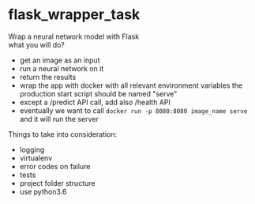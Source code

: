 # flask_wrapper_task


Wrap a neural network model with Flask  
what you will do?
- get an image as an input
- run a neural network on it
- return the results
- wrap the app with docker with all relevant environment variables
  the production start script should be named "serve"
- except a /predict API call, add also /health API
- eventually we want to call `docker run -p 8080:8080 image_name serve` and it will run the server

Things to take into consideration:
 - logging
 - virtualenv
 - error codes on failure
 - tests
 - project folder structure
 - use python3.6
